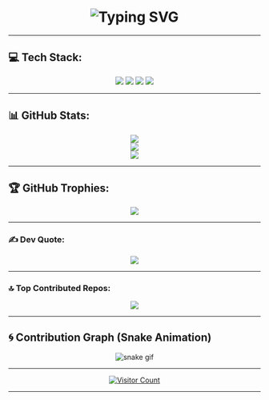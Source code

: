 <h1 align="center">
  <img src="https://readme-typing-svg.herokuapp.com?font=Fira+Code&size=28&pause=1000&color=00F7FF&center=true&vCenter=true&width=435&lines=Hi+%F0%9F%91%8B%2C+I'm+Chamuditha;Flutter+Java+%E2%98%95%EF%B8%8F+%7C+Python+%F0%9F%90%8D;Code+%E2%9C%A8+Build+%F0%9F%94%A7" alt="Typing SVG" />
</h1>

---

## 💻 Tech Stack:
<p align="center">
  <img src="https://img.shields.io/badge/Flutter-%2302569B.svg?style=for-the-badge&logo=Flutter&logoColor=white"/>
  <img src="https://img.shields.io/badge/java-%23ED8B00.svg?style=for-the-badge&logo=openjdk&logoColor=white"/>
  <img src="https://img.shields.io/badge/express.js-%23404d59.svg?style=for-the-badge&logo=express&logoColor=%2361DAFB"/>
  <img src="https://img.shields.io/badge/python-3670A0?style=for-the-badge&logo=python&logoColor=ffdd54"/>
</p>

---

## 📊 GitHub Stats:
<p align="center">
  <img src="https://github-readme-stats.vercel.app/api?username=chamudithadilanka&theme=shadow_green&hide_border=false&include_all_commits=false&count_private=false" />
  <br/>
  <img src="https://nirzak-streak-stats.vercel.app/?user=chamudithadilanka&theme=shadow_green&hide_border=false"/>
  <br/>
  <img src="https://github-readme-stats.vercel.app/api/top-langs/?username=chamudithadilanka&theme=shadow_green&hide_border=false&layout=compact"/>
</p>

---

## 🏆 GitHub Trophies:
<p align="center">
  <img src="https://github-profile-trophy.vercel.app/?username=chamudithadilanka&theme=radical&no-frame=false&no-bg=false&margin-w=4"/>
</p>

---

### ✍️ Dev Quote:
<p align="center">
  <img src="https://quotes-github-readme.vercel.app/api?type=horizontal&theme=radical"/>
</p>

---

### 🔝 Top Contributed Repos:
<p align="center">
  <img src="https://github-contributor-stats.vercel.app/api?username=chamudithadilanka&limit=5&theme=dark&combine_all_yearly_contributions=true"/>
</p>

---

## 🌀 Contribution Graph (Snake Animation)
<p align="center">
  <img src="https://github.com/chamudithadilanka/chamudithadilanka/raw/output/github-contribution-grid-snake.svg" alt="snake gif" />
</p>

---

<p align="center">
  <a href="https://visitcount.itsvg.in">
    <img src="https://visitcount.itsvg.in/api?id=chamudithadilanka&icon=0&color=0" alt="Visitor Count"/>
  </a>
</p>

---

<!-- Proudly created with GPRM ( https://gprm.itsvg.in ) -->
